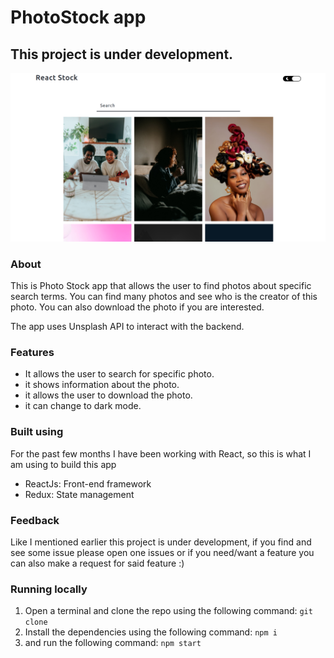 # PhotoStock app

## This project is under development.

<a href="https://joseph-photostock.netlify.app/" target="_blank">
  <img src="./public/images/1.png" alt="Photo Stock">
</a>

### About

This is Photo Stock app that allows the user to find photos about specific search terms. You can find many photos and see who is the creator of this photo. You can also download the photo if you are interested.

The app uses Unsplash API to interact with the backend.

### Features

- It allows the user to search for specific photo.
- it shows information about the photo.
- it allows the user to download the photo.
- it can change to dark mode.

### Built using

For the past few months I have been working with React, so this is what I am using to build this app

- ReactJs: Front-end framework
- Redux: State management

### Feedback

Like I mentioned earlier this project is under development, if you find and see some issue please open one issues or if you need/want a feature you can also make a request for said feature :)

### Running locally

1. Open a terminal and clone the repo using the following command: `git clone`
2. Install the dependencies using the following command: `npm i`
3. and run the following command: `npm start`
